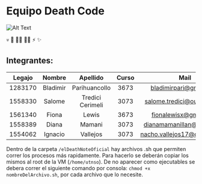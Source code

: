 # Equipo Death Code
![Alt Text](https://i.giphy.com/media/3pTtbLJ7Jd0YM/giphy.gif)

:skull: :memo: :man_technologist: :woman_technologist: :zap: :sparkles:
## Integrantes:
| Legajo  | Nombre   | Apellido         | Curso | Mail                         |
| :-----: | :------: | :--------------: | :---: | :--------------------------: |
| 1283170 | Bladimir | Parihuancollo    | 3673  | bladimirpari@gmail.com       |
| 1558330 | Salome   | Tredici Cerimeli | 3073  | salome.tredici@outlook.com   |
| 1561340 | Fiona    | Lewis            | 3673  | fionalewisx@gmail.com        |
| 1558389 | Diana    | Mamani           | 3073  | dianamamanillan@gmail.com    |
| 1554062 | Ignacio  | Vallejos         | 3073  | nacho.vallejos17@outlook.com |

Dentro de la carpeta `/elDeathNoteOficial` hay archivos .sh  que permiten correr los procesos más rapidamente. Para hacerlo se deberán copiar los mismos al root de la VM (`/home/utnso`). De no aparecer como ejecutables se debera correr el siguiente comando por consola: `chmod +x nombreDelArchivo.sh`, por cada archivo que lo necesite.
